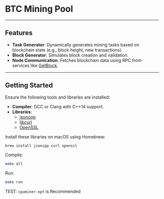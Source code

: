 # BTC Mining Pool 

---

## Features

- **Task Generator**: Dynamically generates mining tasks based on blockchain state (e.g., block height, new transactions).
- **Block Generator**: Simulates block creation and validation.
- **Node Communication**: Fetches blockchain data using RPC from services like [GetBlock](https://getblock.io).

---

## Getting Started

Ensure the following tools and libraries are installed:
- **Compiler**: GCC or Clang with C++14 support.
- **Libraries**:
  - [jsoncpp](https://github.com/open-source-parsers/jsoncpp)
  - [libcurl](https://curl.se/libcurl/)
  - [OpenSSL](https://www.openssl.org/)

Install these libraries on macOS using Homebrew:
```bash
brew install jsoncpp curl openssl
```

Compile:
```bash
make all
```

Run:
```bash
make run
```

TEST:
`cpuminer-opt` is Recommended